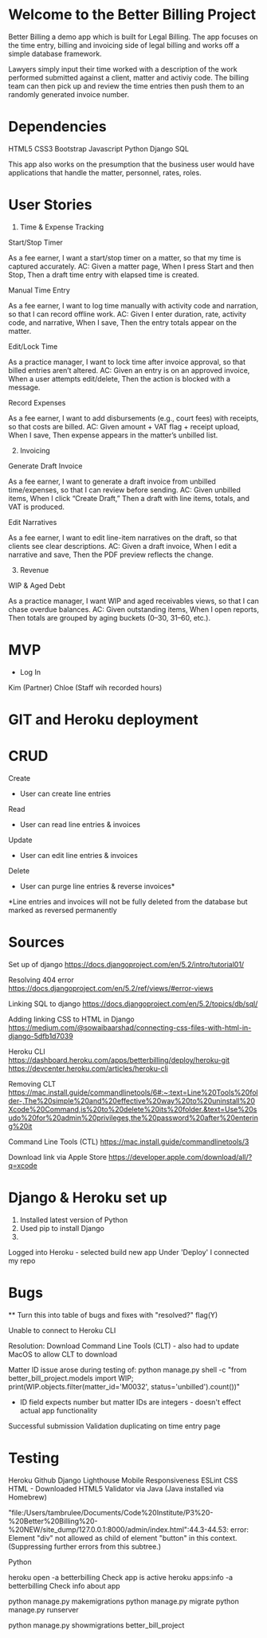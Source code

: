 # Welcome to the Better Billing Project

Better Billing a demo app which is built for Legal Billing. The app focuses on the time entry, billing and invoicing side of legal billing and works off a simple database framework. 

Lawyers simply input their time worked with a description of the work performed submitted against a client, matter and activiy code. The billing team can then pick up and review the time entries then push them to an randomly generated invoice number. 

# Dependencies
HTML5
CSS3
Bootstrap
Javascript
Python
Django
SQL

This app also works on the presumption that the business user would have applications that handle the matter, personnel, rates, roles.

# User Stories
1) Time & Expense Tracking

Start/Stop Timer

As a fee earner, I want a start/stop timer on a matter, so that my time is captured accurately.
AC: Given a matter page, When I press Start and then Stop, Then a draft time entry with elapsed time is created.

Manual Time Entry

As a fee earner, I want to log time manually with activity code and narration, so that I can record offline work.
AC: Given I enter duration, rate, activity code, and narrative, When I save, Then the entry totals appear on the matter.

Edit/Lock Time

As a practice manager, I want to lock time after invoice approval, so that billed entries aren’t altered.
AC: Given an entry is on an approved invoice, When a user attempts edit/delete, Then the action is blocked with a message.

Record Expenses

As a fee earner, I want to add disbursements (e.g., court fees) with receipts, so that costs are billed.
AC: Given amount + VAT flag + receipt upload, When I save, Then expense appears in the matter’s unbilled list.

2) Invoicing

Generate Draft Invoice

As a fee earner, I want to generate a draft invoice from unbilled time/expenses, so that I can review before sending.
AC: Given unbilled items, When I click “Create Draft,” Then a draft with line items, totals, and VAT is produced.

Edit Narratives

As a fee earner, I want to edit line-item narratives on the draft, so that clients see clear descriptions.
AC: Given a draft invoice, When I edit a narrative and save, Then the PDF preview reflects the change.


3) Revenue


WIP & Aged Debt

As a practice manager, I want WIP and aged receivables views, so that I can chase overdue balances.
AC: Given outstanding items, When I open reports, Then totals are grouped by aging buckets (0–30, 31–60, etc.).

# MVP

- Log In

Kim (Partner)
Chloe (Staff wih recorded hours)

# GIT and Heroku deployment

# CRUD

Create
- User can create line entries

Read
- User can read line entries & invoices

Update
- User can edit line entries & invoices

Delete
- User can purge line entries & reverse invoices*

*Line entries and invoices will not be fully deleted from the database but marked as reversed permanently

# Sources

Set up of django
https://docs.djangoproject.com/en/5.2/intro/tutorial01/

Resolving 404 error
https://docs.djangoproject.com/en/5.2/ref/views/#error-views

Linking SQL to django
https://docs.djangoproject.com/en/5.2/topics/db/sql/

Adding linking CSS to HTML in Django
https://medium.com/@sowaibaarshad/connecting-css-files-with-html-in-django-5dfb1d7039

Heroku CLI
https://dashboard.heroku.com/apps/betterbilling/deploy/heroku-git
https://devcenter.heroku.com/articles/heroku-cli

Removing CLT
https://mac.install.guide/commandlinetools/6#:~:text=Line%20Tools%20folder-,The%20simple%20and%20effective%20way%20to%20uninstall%20Xcode%20Command,is%20to%20delete%20its%20folder.&text=Use%20sudo%20for%20admin%20privileges,the%20password%20after%20entering%20it 

Command Line Tools (CTL)
https://mac.install.guide/commandlinetools/3

Download link via Apple Store
https://developer.apple.com/download/all/?q=xcode


# Django & Heroku set up

1. Installed latest version of Python 
2. Used pip to install Django
3. 
Logged into Heroku - selected build new app
Under 'Deploy' I connected my repo

# Bugs

** Turn this into table of bugs and fixes with "resolved?" flag(Y)

Unable to connect to Heroku CLI

Resolution: Download Command Line Tools (CLT) - also had to update MacOS to allow CLT to download

Matter ID issue arose during testing of: 
python manage.py shell -c "from better_bill_project.models import WIP; print(WIP.objects.filter(matter_id='M0032', status='unbilled').count())" 
- ID field expects number but matter IDs are integers - doesn't effect actual app functionality 

Successful submission Validation duplicating on time entry page

# Testing 

Heroku
Github
Django
Lighthouse
Mobile Responsiveness
ESLint
CSS
HTML - Downloaded HTML5 Validator via Java (Java installed via Homebrew)

"file:/Users/tambrulee/Documents/Code%20Institute/P3%20-%20Better%20Billing%20-%20NEW/site_dump/127.0.0.1:8000/admin/index.html":44.3-44.53: error: Element "div" not allowed as child of element "button" in this context. (Suppressing further errors from this subtree.)

Python


heroku open -a betterbilling 
Check app is active
heroku apps:info -a betterbilling
Check info about app


python manage.py makemigrations
python manage.py migrate
python manage.py runserver

python manage.py showmigrations better_bill_project
